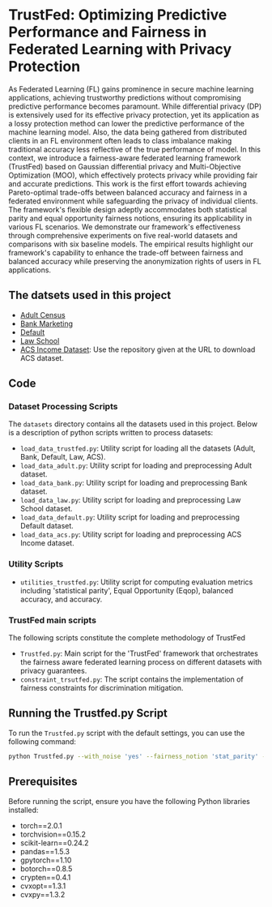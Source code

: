 # TrustFed: Optimizing Predictive Performance and Fairness in Federated Learning with Privacy Protection
As Federated Learning (FL) gains prominence in secure machine learning applications, achieving trustworthy predictions without compromising predictive performance becomes paramount. While differential privacy (DP) is extensively used for its effective privacy protection, yet its application as a lossy protection method can lower the predictive performance of the machine learning model. Also, the data being gathered from distributed clients in an FL environment often leads to class imbalance making traditional accuracy less reflective of the true performance of model. In this context, we introduce a fairness-aware federated learning framework (TrustFed) based on Gaussian differential privacy and Multi-Objective Optimization (MOO), which effectively protects privacy while providing fair and accurate predictions. This work is the first effort towards achieving Pareto-optimal trade-offs between balanced accuracy and fairness in a federated environment while safeguarding the privacy of individual clients. The framework's flexible design adeptly accommodates both statistical parity and equal opportunity fairness notions, ensuring its applicability in various FL scenarios. We demonstrate our framework's effectiveness through comprehensive experiments on five real-world datasets and comparisons with six baseline models. The empirical results highlight our framework's capability to enhance the trade-off between fairness and balanced accuracy while preserving the anonymization rights of users in FL applications.
## The datsets used in this project
* [Adult Census](https://archive.ics.uci.edu/dataset/2/adult)
* [Bank Marketing](https://archive.ics.uci.edu/dataset/222/bank+marketing)
* [Default](https://archive.ics.uci.edu/dataset/350/default+of+credit+card+clients)
* [Law School](https://github.com/iosifidisvasileios/FABBOO/blob/master/Data/law_dataset.arff)
* [ACS Income Dataset](https://github.com/socialfoundations/folktables): Use the repository given at the URL to download ACS dataset.
## Code
### Dataset Processing Scripts

The `datasets` directory contains all the datasets used in this project. Below is a description of python scripts written to process datasets:

- `load_data_trustfed.py`: Utility script for loading all the datasets (Adult, Bank, Default, Law, ACS).
- `load_data_adult.py`: Utility script for loading and preprocessing Adult dataset.
- `load_data_bank.py`: Utility script for loading and preprocessing Bank dataset.
- `load_data_law.py`: Utility script for loading and preprocessing Law School dataset.
- `load_data_default.py`: Utility script for loading and preprocessing Default dataset.
- `load_data_acs.py`: Utility script for loading and preprocessing ACS Income dataset.


### Utility Scripts
- `utilities_trustfed.py`: Utility script for computing evaluation metrics including 'statistical parity', Equal Opportunity (Eqop), balanced accuracy, and accuracy.

### TrustFed main scripts
The following scripts constitute the complete methodology of TrustFed
- `Trustfed.py`: Main script for the 'TrustFed' framework that orchestrates the fairness aware federated learning process on different datasets with privacy guarantees.
- `constraint_trsutfed.py`: The script contains the implementation of fairness constraints for discrimination mitigation.
  
## Running the Trustfed.py Script
To run the `Trustfed.py` script with the default settings, you can use the following command:

```bash
python Trustfed.py --with_noise 'yes' --fairness_notion 'stat_parity' --num_clients 3 --dataset_name 'bank' --epochs 15 --communication_rounds 50 --mobo_optimization_rounds 10 --noise_type 'gaussian' --epsilon 3
```
## Prerequisites

Before running the script, ensure you have the following Python libraries installed:

- torch==2.0.1
- torchvision==0.15.2
- scikit-learn==0.24.2
- pandas==1.5.3
- gpytorch==1.10
- botorch==0.8.5
- crypten==0.4.1
- cvxopt==1.3.1
- cvxpy==1.3.2
